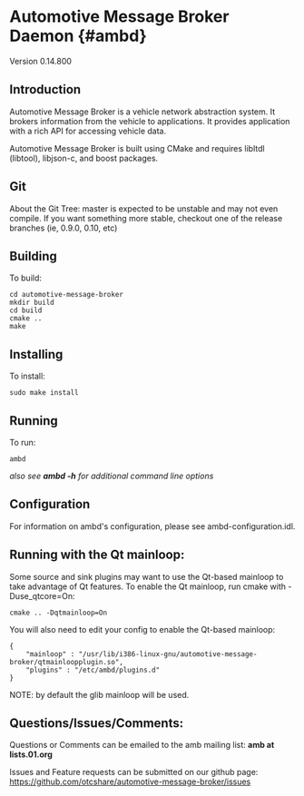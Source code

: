 # Automotive Message Broker Daemon {#ambd}

Version 0.14.800

## Introduction

Automotive Message Broker is a vehicle network abstraction system.  It brokers information from the vehicle
to applications.  It provides application with a rich API for accessing vehicle data.

Automotive Message Broker is built using CMake and requires libltdl (libtool), libjson-c, and boost packages.

## Git
About the Git Tree:
master is expected to be unstable and may not even compile.  If you want something more stable, checkout one of the
release branches (ie, 0.9.0, 0.10, etc)

## Building

To build:

~~~~~~~~~~~~~{.bash}
cd automotive-message-broker
mkdir build
cd build
cmake ..
make
~~~~~~~~~~~~~

## Installing

To install:

~~~~~~~~~~~~~{.bash}
sudo make install
~~~~~~~~~~~~~

## Running
To run:

~~~~~~~~~~~~~{.bash}
ambd
~~~~~~~~~~~~~

*also see **ambd -h** for additional command line options*

## Configuration

For information on ambd's configuration, please see ambd-configuration.idl.

## Running with the Qt mainloop:

Some source and sink plugins may want to use the Qt-based mainloop to take advantage of Qt features. To enable
the Qt mainloop, run cmake with -Duse_qtcore=On:

~~~~~~~~~~~~~{.bash}
cmake .. -Dqtmainloop=On
~~~~~~~~~~~~~

You will also need to edit your config to enable the Qt-based mainloop:

~~~~~~~~~~~~~{.json}
{
	"mainloop" : "/usr/lib/i386-linux-gnu/automotive-message-broker/qtmainloopplugin.so",
	"plugins" : "/etc/ambd/plugins.d"
}
~~~~~~~~~~~~~

NOTE: by default the glib mainloop will be used.

## Questions/Issues/Comments:

Questions or Comments can be emailed to the amb mailing list:
**amb at lists.01.org**

Issues and Feature requests can be submitted on our github page:
https://github.com/otcshare/automotive-message-broker/issues
